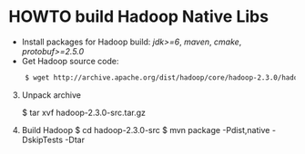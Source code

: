 HOWTO build Hadoop Native Libs
==============================
+ Install packages for Hadoop build: *jdk>=6*, *maven*, *cmake*, *protobuf>=2.5.0*
+ Get Hadoop source code:
```bash
    $ wget http://archive.apache.org/dist/hadoop/core/hadoop-2.3.0/hadoop-2.3.0-src.tar.gz
```

3. Unpack archive

    $ tar xvf hadoop-2.3.0-src.tar.gz

4. Build Hadoop
    $ cd hadoop-2.3.0-src
    $ mvn package -Pdist,native -DskipTests -Dtar
